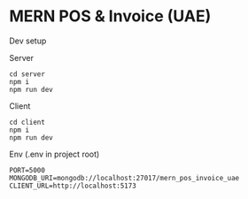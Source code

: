 # MERN POS & Invoice (UAE)

Dev setup

Server
```
cd server
npm i
npm run dev
```

Client
```
cd client
npm i
npm run dev
```

Env (.env in project root)
```
PORT=5000
MONGODB_URI=mongodb://localhost:27017/mern_pos_invoice_uae
CLIENT_URL=http://localhost:5173
```

